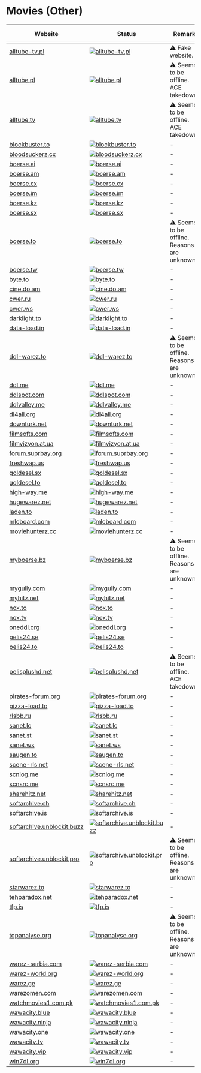 # Movies (Other)

|Website|Status|Remark|Main language|
|-|-|-|-|
|[alltube-tv.pl](https://alltube-tv.pl/)|[![alltube-tv.pl](https://img.shields.io/website?down_color=red&down_message=offline&up_color=green&up_message=online&url=https%3A%2F%2Falltube-tv.pl)](https://alltube-tv.pl/)|⚠️ Fake website.|🇵🇱|
|[alltube.pl](https://alltube.pl/)|[![alltube.pl](https://img.shields.io/website?down_color=red&down_message=offline&up_color=green&up_message=online&url=https%3A%2F%2Falltube.pl)](https://alltube.pl/)|⚠️ Seems to be offline. ACE takedown.|🇵🇱|
|[alltube.tv](https://alltube.tv/)|[![alltube.tv](https://img.shields.io/website?down_color=red&down_message=offline&up_color=green&up_message=online&url=https%3A%2F%2Falltube.tv)](https://alltube.tv/)|⚠️ Seems to be offline. ACE takedown.|🇵🇱|
|[blockbuster.to](https://blockbuster.to/)|[![blockbuster.to](https://img.shields.io/website?down_color=red&down_message=offline&up_color=green&up_message=online&url=https%3A%2F%2Fblockbuster.to)](https://blockbuster.to/)|-|🇩🇪|
|[bloodsuckerz.cx](https://bloodsuckerz.cx/)|[![bloodsuckerz.cx](https://img.shields.io/website?down_color=red&down_message=offline&up_color=green&up_message=online&url=https%3A%2F%2Fbloodsuckerz.cx)](https://bloodsuckerz.cx/)|-|🇩🇪|
|[boerse.ai](https://boerse.ai/)|[![boerse.ai](https://img.shields.io/website?down_color=red&down_message=offline&up_color=green&up_message=online&url=https%3A%2F%2Fboerse.ai)](https://boerse.ai/)|-|🇩🇪|
|[boerse.am](https://boerse.am/)|[![boerse.am](https://img.shields.io/website?down_color=red&down_message=offline&up_color=green&up_message=online&url=https%3A%2F%2Fboerse.am)](https://boerse.am/)|-|🇩🇪|
|[boerse.cx](https://boerse.cx/)|[![boerse.cx](https://img.shields.io/website?down_color=red&down_message=offline&up_color=green&up_message=online&url=https%3A%2F%2Fboerse.cx)](https://boerse.cx/)|-|🇩🇪|
|[boerse.im](https://boerse.im/)|[![boerse.im](https://img.shields.io/website?down_color=red&down_message=offline&up_color=green&up_message=online&url=https%3A%2F%2Fboerse.im)](https://boerse.im/)|-|🇩🇪|
|[boerse.kz](https://boerse.kz/)|[![boerse.kz](https://img.shields.io/website?down_color=red&down_message=offline&up_color=green&up_message=online&url=https%3A%2F%2Fboerse.kz)](https://boerse.kz/)|-|🇩🇪|
|[boerse.sx](https://boerse.sx/)|[![boerse.sx](https://img.shields.io/website?down_color=red&down_message=offline&up_color=green&up_message=online&url=https%3A%2F%2Fboerse.sx)](https://boerse.sx/)|-|🇩🇪|
|[boerse.to](https://boerse.to/)|[![boerse.to](https://img.shields.io/website?down_color=red&down_message=offline&up_color=green&up_message=online&url=https%3A%2F%2Fboerse.to)](https://boerse.to/)|⚠️ Seems to be offline. Reasons are unknown.|🇩🇪|
|[boerse.tw](https://boerse.tw/)|[![boerse.tw](https://img.shields.io/website?down_color=red&down_message=offline&up_color=green&up_message=online&url=https%3A%2F%2Fboerse.tw)](https://boerse.tw/)|-|🇩🇪|
|[byte.to](https://byte.to/)|[![byte.to](https://img.shields.io/website?down_color=red&down_message=offline&up_color=green&up_message=online&url=https%3A%2F%2Fbyte.to)](https://byte.to/)|-|🇩🇪|
|[cine.do.am](https://cine.do.am/)|[![cine.do.am](https://img.shields.io/website?down_color=red&down_message=offline&up_color=green&up_message=online&url=https%3A%2F%2Fcine.do.am)](https://cine.do.am/)|-|🇹🇷|
|[cwer.ru](https://cwer.ru/)|[![cwer.ru](https://img.shields.io/website?down_color=red&down_message=offline&up_color=green&up_message=online&url=https%3A%2F%2Fcwer.ru)](https://cwer.ru/)|-|🇷🇺|
|[cwer.ws](https://cwer.ws/)|[![cwer.ws](https://img.shields.io/website?down_color=red&down_message=offline&up_color=green&up_message=online&url=https%3A%2F%2Fcwer.ws)](https://cwer.ws/)|-|🇷🇺|
|[darklight.to](https://darklight.to/)|[![darklight.to](https://img.shields.io/website?down_color=red&down_message=offline&up_color=green&up_message=online&url=https%3A%2F%2Fdarklight.to)](https://darklight.to/)|-|🇩🇪|
|[data-load.in](https://data-load.in/)|[![data-load.in](https://img.shields.io/website?down_color=red&down_message=offline&up_color=green&up_message=online&url=https%3A%2F%2Fdata-load.in)](https://data-load.in/)|-|🇩🇪|
|[ddl-warez.to](https://ddl-warez.to/)|[![ddl-warez.to](https://img.shields.io/website?down_color=red&down_message=offline&up_color=green&up_message=online&url=https%3A%2F%2Fddl-warez.to)](https://ddl-warez.to/)|⚠️ Seems to be offline. Reasons are unknown.|🇩🇪|
|[ddl.me](https://ddl.me/)|[![ddl.me](https://img.shields.io/website?down_color=red&down_message=offline&up_color=green&up_message=online&url=https%3A%2F%2Fddl.me)](https://ddl.me/)|-|🇩🇪|
|[ddlspot.com](https://ddlspot.com/)|[![ddlspot.com](https://img.shields.io/website?down_color=red&down_message=offline&up_color=green&up_message=online&url=https%3A%2F%2Fddlspot.com)](https://ddlspot.com/)|-|🇬🇧|
|[ddlvalley.me](https://ddlvalley.me/)|[![ddlvalley.me](https://img.shields.io/website?down_color=red&down_message=offline&up_color=green&up_message=online&url=https%3A%2F%2Fddlvalley.me)](https://ddlvalley.me/)|-|🇬🇧|
|[dl4all.org](https://dl4all.org/)|[![dl4all.org](https://img.shields.io/website?down_color=red&down_message=offline&up_color=green&up_message=online&url=https%3A%2F%2Fdl4all.org)](https://dl4all.org/)|-|🇬🇧|
|[downturk.net](https://downturk.net/)|[![downturk.net](https://img.shields.io/website?down_color=red&down_message=offline&up_color=green&up_message=online&url=https%3A%2F%2Fdownturk.net)](https://downturk.net/)|-|🇬🇧|
|[filmsofts.com](https://filmsofts.com/)|[![filmsofts.com](https://img.shields.io/website?down_color=red&down_message=offline&up_color=green&up_message=online&url=https%3A%2F%2Ffilmsofts.com)](https://filmsofts.com/)|-|🇬🇧|
|[filmvizyon.at.ua](https://filmvizyon.at.ua/)|[![filmvizyon.at.ua](https://img.shields.io/website?down_color=red&down_message=offline&up_color=green&up_message=online&url=https%3A%2F%2Ffilmvizyon.at.ua)](https://filmvizyon.at.ua/)|-|🇹🇷|
|[forum.suprbay.org](https://forum.suprbay.org/)|[![forum.suprbay.org](https://img.shields.io/website?down_color=red&down_message=offline&up_color=green&up_message=online&url=https%3A%2F%2Fforum.suprbay.org)](https://forum.suprbay.org/)|-|🇬🇧|
|[freshwap.us](https://freshwap.us/)|[![freshwap.us](https://img.shields.io/website?down_color=red&down_message=offline&up_color=green&up_message=online&url=https%3A%2F%2Ffreshwap.us)](https://freshwap.us/)|-|🇬🇧|
|[goldesel.sx](https://goldesel.sx/)|[![goldesel.sx](https://img.shields.io/website?down_color=red&down_message=offline&up_color=green&up_message=online&url=https%3A%2F%2Fgoldesel.sx)](https://goldesel.sx/)|-|🇩🇪|
|[goldesel.to](https://goldesel.to/)|[![goldesel.to](https://img.shields.io/website?down_color=red&down_message=offline&up_color=green&up_message=online&url=https%3A%2F%2Fgoldesel.to)](https://goldesel.to/)|-|🇩🇪|
|[high-way.me](https://high-way.me/)|[![high-way.me](https://img.shields.io/website?down_color=red&down_message=offline&up_color=green&up_message=online&url=https%3A%2F%2Fhigh-way.me)](https://high-way.me/)|-|🇩🇪|
|[hugewarez.net](https://hugewarez.net/)|[![hugewarez.net](https://img.shields.io/website?down_color=red&down_message=offline&up_color=green&up_message=online&url=https%3A%2F%2Fhugewarez.net)](https://hugewarez.net/)|-|🇬🇧|
|[laden.to](https://laden.to/)|[![laden.to](https://img.shields.io/website?down_color=red&down_message=offline&up_color=green&up_message=online&url=https%3A%2F%2Fladen.to)](https://laden.to/)|-|🇩🇪|
|[mlcboard.com](https://mlcboard.com/)|[![mlcboard.com](https://img.shields.io/website?down_color=red&down_message=offline&up_color=green&up_message=online&url=https%3A%2F%2Fmlcboard.com)](https://mlcboard.com/)|-|🇩🇪|
|[moviehunterz.cc](https://moviehunterz.cc/)|[![moviehunterz.cc](https://img.shields.io/website?down_color=red&down_message=offline&up_color=green&up_message=online&url=https%3A%2F%2Fmoviehunterz.cc)](https://moviehunterz.cc/)|-|🇩🇪|
|[myboerse.bz](https://myboerse.bz/)|[![myboerse.bz](https://img.shields.io/website?down_color=red&down_message=offline&up_color=green&up_message=online&url=https%3A%2F%2Fmyboerse.bz)](https://myboerse.bz/)|⚠️ Seems to be offline. Reasons are unknown.|🇩🇪|
|[mygully.com](https://mygully.com/)|[![mygully.com](https://img.shields.io/website?down_color=red&down_message=offline&up_color=green&up_message=online&url=https%3A%2F%2Fmygully.com)](https://mygully.com/)|-|🇩🇪|
|[myhitz.net](https://myhitz.net/)|[![myhitz.net](https://img.shields.io/website?down_color=red&down_message=offline&up_color=green&up_message=online&url=https%3A%2F%2Fmyhitz.net)](https://myhitz.net/)|-|🇩🇪|
|[nox.to](https://nox.to/)|[![nox.to](https://img.shields.io/website?down_color=red&down_message=offline&up_color=green&up_message=online&url=https%3A%2F%2Fnox.to)](https://nox.to/)|-|🇩🇪|
|[nox.tv](https://nox.tv/)|[![nox.tv](https://img.shields.io/website?down_color=red&down_message=offline&up_color=green&up_message=online&url=https%3A%2F%2Fnox.tv)](https://nox.tv/)|-|🇩🇪|
|[oneddl.org](https://oneddl.org/)|[![oneddl.org](https://img.shields.io/website?down_color=red&down_message=offline&up_color=green&up_message=online&url=https%3A%2F%2Foneddl.org)](https://oneddl.org/)|-|🇬🇧|
|[pelis24.se](https://pelis24.se/)|[![pelis24.se](https://img.shields.io/website?down_color=red&down_message=offline&up_color=green&up_message=online&url=https%3A%2F%2Fpelis24.se)](https://pelis24.se/)|-|🇪🇸|
|[pelis24.to](https://pelis24.to/)|[![pelis24.to](https://img.shields.io/website?down_color=red&down_message=offline&up_color=green&up_message=online&url=https%3A%2F%2Fpelis24.to)](https://pelis24.to/)|-|🇪🇸|
|[pelisplushd.net](https://pelisplushd.net/)|[![pelisplushd.net](https://img.shields.io/website?down_color=red&down_message=offline&up_color=green&up_message=online&url=https%3A%2F%2Fpelisplushd.net)](https://pelisplushd.net/)|⚠️ Seems to be offline. ACE takedown.|🇪🇸|
|[pirates-forum.org](https://pirates-forum.org/)|[![pirates-forum.org](https://img.shields.io/website?down_color=red&down_message=offline&up_color=green&up_message=online&url=https%3A%2F%2Fpirates-forum.org)](https://pirates-forum.org/)|-|🇬🇧|
|[pizza-load.to](https://pizza-load.to/)|[![pizza-load.to](https://img.shields.io/website?down_color=red&down_message=offline&up_color=green&up_message=online&url=https%3A%2F%2Fpizza-load.to)](https://pizza-load.to/)|-|🇬🇧|
|[rlsbb.ru](https://rlsbb.ru/)|[![rlsbb.ru](https://img.shields.io/website?down_color=red&down_message=offline&up_color=green&up_message=online&url=https%3A%2F%2Frlsbb.ru)](https://rlsbb.ru/)|-|🇬🇧|
|[sanet.lc](https://sanet.lc/)|[![sanet.lc](https://img.shields.io/website?down_color=red&down_message=offline&up_color=green&up_message=online&url=https%3A%2F%2Fsanet.lc)](https://sanet.lc/)|-|🇬🇧|
|[sanet.st](https://sanet.st/)|[![sanet.st](https://img.shields.io/website?down_color=red&down_message=offline&up_color=green&up_message=online&url=https%3A%2F%2Fsanet.st)](https://sanet.st/)|-|🇬🇧|
|[sanet.ws](https://sanet.ws/)|[![sanet.ws](https://img.shields.io/website?down_color=red&down_message=offline&up_color=green&up_message=online&url=https%3A%2F%2Fsanet.ws)](https://sanet.ws/)|-|🇬🇧|
|[saugen.to](https://saugen.to/)|[![saugen.to](https://img.shields.io/website?down_color=red&down_message=offline&up_color=green&up_message=online&url=https%3A%2F%2Fsaugen.to)](https://saugen.to/)|-|🇩🇪|
|[scene-rls.net](https://scene-rls.net/)|[![scene-rls.net](https://img.shields.io/website?down_color=red&down_message=offline&up_color=green&up_message=online&url=https%3A%2F%2Fscene-rls.net)](https://scene-rls.net/)|-|🇬🇧|
|[scnlog.me](https://scnlog.me/)|[![scnlog.me](https://img.shields.io/website?down_color=red&down_message=offline&up_color=green&up_message=online&url=https%3A%2F%2Fscnlog.me)](https://scnlog.me/)|-|🇬🇧|
|[scnsrc.me](https://scnsrc.me/)|[![scnsrc.me](https://img.shields.io/website?down_color=red&down_message=offline&up_color=green&up_message=online&url=https%3A%2F%2Fscnsrc.me)](https://scnsrc.me/)|-|🇬🇧|
|[sharehitz.net](https://sharehitz.net/)|[![sharehitz.net](https://img.shields.io/website?down_color=red&down_message=offline&up_color=green&up_message=online&url=https%3A%2F%2Fsharehitz.net)](https://sharehitz.net/)|-|🇩🇪|
|[softarchive.ch](https://softarchive.ch/)|[![softarchive.ch](https://img.shields.io/website?down_color=red&down_message=offline&up_color=green&up_message=online&url=https%3A%2F%2Fsoftarchive.ch)](https://softarchive.ch/)|-|🇬🇧|
|[softarchive.is](https://softarchive.is/)|[![softarchive.is](https://img.shields.io/website?down_color=red&down_message=offline&up_color=green&up_message=online&url=https%3A%2F%2Fsoftarchive.is)](https://softarchive.is/)|-|🇬🇧|
|[softarchive.unblockit.buzz](https://softarchive.unblockit.buzz/)|[![softarchive.unblockit.buzz](https://img.shields.io/website?down_color=red&down_message=offline&up_color=green&up_message=online&url=https%3A%2F%2Fsoftarchive.unblockit.buzz)](https://softarchive.unblockit.buzz/)|-|🇬🇧|
|[softarchive.unblockit.pro](https://softarchive.unblockit.pro/)|[![softarchive.unblockit.pro](https://img.shields.io/website?down_color=red&down_message=offline&up_color=green&up_message=online&url=https%3A%2F%2Fsoftarchive.unblockit.pro)](https://softarchive.unblockit.pro/)|⚠️ Seems to be offline. Reasons are unknown.|🇬🇧|
|[starwarez.to](https://starwarez.to/)|[![starwarez.to](https://img.shields.io/website?down_color=red&down_message=offline&up_color=green&up_message=online&url=https%3A%2F%2Fstarwarez.to)](https://starwarez.to/)|-|🇩🇪|
|[tehparadox.net](https://tehparadox.net/)|[![tehparadox.net](https://img.shields.io/website?down_color=red&down_message=offline&up_color=green&up_message=online&url=https%3A%2F%2Ftehparadox.net)](https://tehparadox.net/)|-|🇬🇧|
|[tfp.is](https://tfp.is/)|[![tfp.is](https://img.shields.io/website?down_color=red&down_message=offline&up_color=green&up_message=online&url=https%3A%2F%2Ftfp.is)](https://tfp.is/)|-|🇬🇧|
|[topanalyse.org](https://topanalyse.org/)|[![topanalyse.org](https://img.shields.io/website?down_color=red&down_message=offline&up_color=green&up_message=online&url=https%3A%2F%2Ftopanalyse.org)](https://topanalyse.org/)|⚠️ Seems to be offline. Reasons are unknown.|❓|
|[warez-serbia.com](https://warez-serbia.com/)|[![warez-serbia.com](https://img.shields.io/website?down_color=red&down_message=offline&up_color=green&up_message=online&url=https%3A%2F%2Fwarez-serbia.com)](https://warez-serbia.com/)|-|🇬🇧|
|[warez-world.org](https://warez-world.org/)|[![warez-world.org](https://img.shields.io/website?down_color=red&down_message=offline&up_color=green&up_message=online&url=https%3A%2F%2Fwarez-world.org)](https://warez-world.org/)|-|🇩🇪|
|[warez.ge](https://warez.ge/)|[![warez.ge](https://img.shields.io/website?down_color=red&down_message=offline&up_color=green&up_message=online&url=https%3A%2F%2Fwarez.ge)](https://warez.ge/)|-|🇬🇧|
|[warezomen.com](https://warezomen.com/)|[![warezomen.com](https://img.shields.io/website?down_color=red&down_message=offline&up_color=green&up_message=online&url=https%3A%2F%2Fwarezomen.com)](https://warezomen.com/)|-|🇬🇧|
|[watchmovies1.com.pk](https://watchmovies1.com.pk/)|[![watchmovies1.com.pk](https://img.shields.io/website?down_color=red&down_message=offline&up_color=green&up_message=online&url=https%3A%2F%2Fwatchmovies1.com.pk)](https://watchmovies1.com.pk/)|-|🇬🇧|
|[wawacity.blue](https://wawacity.blue/)|[![wawacity.blue](https://img.shields.io/website?down_color=red&down_message=offline&up_color=green&up_message=online&url=https%3A%2F%2Fwawacity.blue)](https://wawacity.blue/)|-|🇫🇷|
|[wawacity.ninja](https://wawacity.ninja/)|[![wawacity.ninja](https://img.shields.io/website?down_color=red&down_message=offline&up_color=green&up_message=online&url=https%3A%2F%2Fwawacity.ninja)](https://wawacity.ninja/)|-|🇫🇷|
|[wawacity.one](https://wawacity.one/)|[![wawacity.one](https://img.shields.io/website?down_color=red&down_message=offline&up_color=green&up_message=online&url=https%3A%2F%2Fwawacity.one)](https://wawacity.one/)|-|🇫🇷|
|[wawacity.tv](https://wawacity.tv/)|[![wawacity.tv](https://img.shields.io/website?down_color=red&down_message=offline&up_color=green&up_message=online&url=https%3A%2F%2Fwawacity.tv)](https://wawacity.tv/)|-|🇫🇷|
|[wawacity.vip](https://wawacity.vip/)|[![wawacity.vip](https://img.shields.io/website?down_color=red&down_message=offline&up_color=green&up_message=online&url=https%3A%2F%2Fwawacity.vip)](https://wawacity.vip/)|-|🇫🇷|
|[win7dl.org](https://win7dl.org/)|[![win7dl.org](https://img.shields.io/website?down_color=red&down_message=offline&up_color=green&up_message=online&url=https%3A%2F%2Fwin7dl.org)](https://win7dl.org/)|-|🇬🇧|
